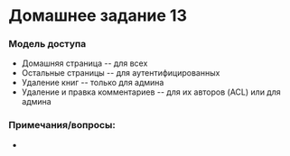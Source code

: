# Домашнее задание 13

### Модель доступа
 
- Домашняя страница -- для всех
- Остальные страницы -- для аутентифицированных
- Удаление книг -- только для админа
- Удаление и правка комментариев -- для их авторов (ACL) или для админа
                        

### Примечания/вопросы:

- 